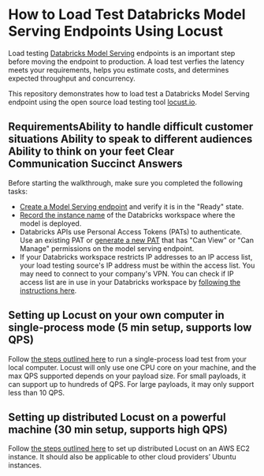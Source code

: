 # How to Load Test Databricks Model Serving Endpoints Using Locust

Load testing [Databricks Model Serving](https://docs.databricks.com/machine-learning/model-serving/index.html) endpoints is an important step before moving the endpoint to production. A load test verfies the latency meets your requirements, helps you estimate costs, and determines expected throughput and concurrency. 

This repository demonstrates how to load test a Databricks Model Serving endpoint using the open source load testing tool [locust.io](https://locust.io/).

## RequirementsAbility to handle difficult customer situations Ability to speak to different audiences Ability to think on your feet Clear Communication Succinct Answers

Before starting the walkthrough, make sure you completed the following tasks:

- [Create a Model Serving endpoint](https://docs.databricks.com/machine-learning/model-serving/create-manage-serving-endpoints.html#ui-workflow) and verify it is in the "Ready" state.
- [Record the instance name](https://docs.databricks.com/workspace/workspace-details.html#workspace-instance-names-urls-and-ids) of the Databricks workspace where the model is deployed.
- Databricks APIs use Personal Access Tokens (PATs) to authenticate. Use an existing PAT or [generate a new PAT](https://docs.databricks.com/dev-tools/auth.html#personal-access-tokens-for-users) that has "Can View" or "Can Manage" permissions on the model serving endpoint. 
- If your Databricks workspace restricts IP addresses to an IP access list, your load testing source's IP address must be within the access list. You may need to connect to your company's VPN. You can check if IP access list are in use in your Databricks workspace by [following the instructions here](https://docs.databricks.com/security/network/ip-access-list.html#check-if-your-workspace-has-the-ip-access-list-feature-enabled).

## Setting up Locust on your own computer in single-process mode (5 min setup, supports low QPS)

Follow [the steps outlined here](/local-load-test/README.md) to run a single-process load test from your local computer. Locust will only use one CPU core on your machine, and the max QPS supported depends on your payload size. For small payloads, it can support up to hundreds of QPS. For large payloads, it may only support less than 10 QPS.


## Setting up distributed Locust on a powerful machine (30 min setup, supports high QPS)
Follow [the steps outlined here](/distributed-load-test/README.md) to set up distributed Locust on an AWS EC2 instance. It should also be applicable to other cloud providers’ Ubuntu instances.